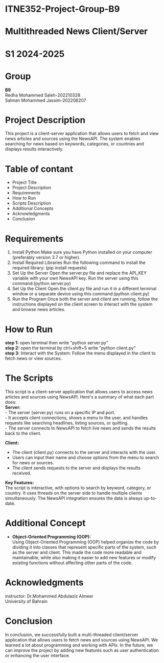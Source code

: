 # ITNE352-Project-Group-B9
<h1>Multithreaded News Client/Server</h1>
<h1>S1 2024-2025</h1>
<h1>Group</h1>
<p><strong>B9</strong></br>
Redha Mohammed Saleh-202210328 </br>
Salman Mohammed Jassim-202206207
</p>
<h1>Project Description</h1>
<p>This project is a client-server application that allows users to fetch and view news articles and sources using the NewsAPI. The system enables searching for news based on keywords, categories, or countries and displays results interactively.
</p>

<h1>Table of contant</h1>
<ul>
  <li>Project Title</li>
  <li>Project Description</li>
  <li>Requirements</li>
  <li>How to Run</li>
  <li>Scripts Description</li>
  <li>Additional Concepts</li>
  <li>Acknowledgments</li>
  <li>Conclusion</li>
</ul>

<h1>Requirements</h1>
<ol>
  <li>Install Python
Make sure you have Python installed on your computer (preferably version 3.7 or higher).</li>
  
  <li>Install Required Libraries
Run the following command to install the required library:
    (pip install requests)</li>

  <li>Set Up the Server
    Open the server.py file and replace the API_KEY variable with your own NewsAPI key.
Run the server using this command:(python server.py)</li>

<li>Set Up the Client
Open the client.py file and run it in a different terminal window or a separate device using this command:(python client.py)</li>

<li> Run the Program
Once both the server and client are running, follow the instructions displayed on the client screen to interact with the system and browse news articles.</li>
</ol>

<h1>How to Run</h1>
<P><strong>step 1:</strong> open terminal then write "python server.py"</br>
<strong>step 2:</strong> open the terminal by ctrl+shift+5 write "python client.py"</br><strong>step 3:</strong> Interact with the System: Follow the menu displayed in the client to fetch news or view sources.</P>

<h1>The Scripts</h1>
<P>
This script is a client-server application that allows users to access news articles and sources using NewsAPI. Here's a summary of what each part does:
</br>
<strong>Server:</strong></br>
- The server (server.py) runs on a specific IP and port.</br>
- It accepts client connections, shows a menu to the user, and handles requests like searching headlines, listing sources, or quitting.</br>
- The server connects to NewsAPI to fetch live news and sends the results back to the client.</br>

<strong>Client:</strong></br>
- The client (client.py) connects to the server and interacts with the user.</br>
- Users can input their name and choose options from the menu to search for news or sources.</br>
- The client sends requests to the server and displays the results received.</br>

<strong>Key Features:</strong></br>
The script is interactive, with options to search by keyword, category, or country. It uses threads on the server side to handle multiple clients simultaneously. The NewsAPI integration ensures the data is always up-to-date.
  
</P>
<h1>Additional Concept</h1>
<ul><li><strong>Object-Oriented Programming (OOP):</strong></br>
Using Object-Oriented Programming (OOP) helped organize the code by dividing it into classes that represent specific parts of the system, such as the server and client. This made the code more readable and maintainable, while also making it easier to add new features or modify existing functions without affecting other parts of the code.</li></ul>

<h1>Acknowledgments</h1>
<P>instructor:
Dr.Mohammed Abdulaziz Almeer</br>
University of Bahrain
</P>

<h1>Conclusion</h1>
<p>In conclusion, we successfully built a multi-threaded client/server application that allows users to fetch news and sources using NewsAPI. We learned a lot about programming and working with APIs. In the future, we can improve the project by adding new features such as user authentication or enhancing the user interface.
</p>




